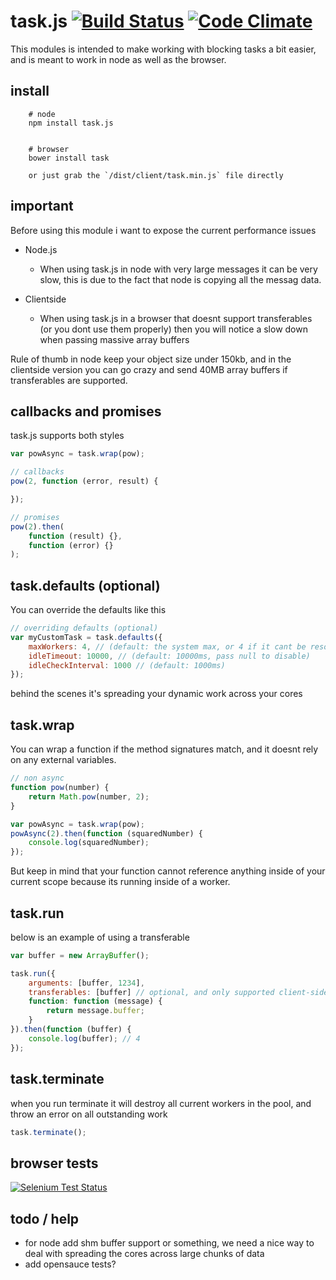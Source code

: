 # task.js [![Build Status](https://travis-ci.org/icodeforlove/task.js.svg?branch=master)](https://travis-ci.org/icodeforlove/task.js) [![Code Climate](https://img.shields.io/codeclimate/github/icodeforlove/task.js.svg)](https://codeclimate.com/github/icodeforlove/task.js)
This modules is intended to make working with blocking tasks a bit easier, and is meant to work in node as well as the browser.

## install

```
	# node
	npm install task.js


	# browser
	bower install task

	or just grab the `/dist/client/task.min.js` file directly

```

## important

Before using this module i want to expose the current performance issues

- Node.js

	- When using task.js in node with very large messages it can be very slow, this is due to the fact that node is copying all the messag data.

- Clientside
	- When using task.js in a browser that doesnt support transferables (or you dont use them properly) then you will notice a slow down when passing massive array buffers

Rule of thumb in node keep your object size under 150kb, and in the clientside version you can go crazy and send 40MB array buffers if transferables are supported.

## callbacks and promises

task.js supports both styles

```javascript
var powAsync = task.wrap(pow);

// callbacks
pow(2, function (error, result) {

});

// promises
pow(2).then(
	function (result) {},
	function (error) {}
);
```

## task.defaults (optional)

You can override the defaults like this

```javascript
// overriding defaults (optional)
var myCustomTask = task.defaults({
	maxWorkers: 4, // (default: the system max, or 4 if it cant be resolved)
	idleTimeout: 10000, // (default: 10000ms, pass null to disable)
	idleCheckInterval: 1000 // (default: 1000ms)
});
```

behind the scenes it's spreading your dynamic work across your cores

## task.wrap

You can wrap a function if the method signatures match, and it doesnt rely on any external variables.

```javascript
// non async
function pow(number) {
	return Math.pow(number, 2);
}

var powAsync = task.wrap(pow);
powAsync(2).then(function (squaredNumber) {
	console.log(squaredNumber);
});
```

But keep in mind that your function cannot reference anything inside of your current scope because its running inside of a worker.

## task.run

below is an example of using a transferable

```javascript
var buffer = new ArrayBuffer();

task.run({
	arguments: [buffer, 1234],
	transferables: [buffer] // optional, and only supported client-side
	function: function (message) {
		return message.buffer;
	}
}).then(function (buffer) {
	console.log(buffer); // 4
});
```

## task.terminate

when you run terminate it will destroy all current workers in the pool, and throw an error on all outstanding work

```javascript
task.terminate();
```

## browser tests

[![Selenium Test Status](https://saucelabs.com/browser-matrix/task-js.svg)](https://saucelabs.com/u/task-js)

## todo / help

- for node add shm buffer support or something, we need a nice way to deal with spreading the cores across large chunks of data
- add opensauce tests?
